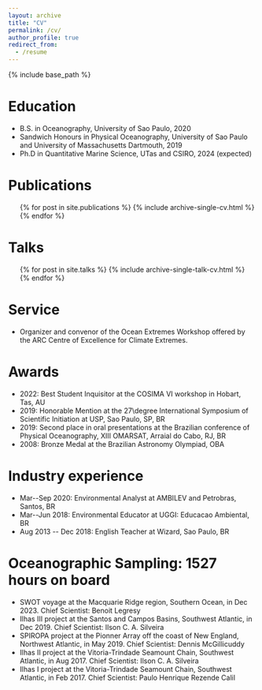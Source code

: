 ```yaml
---
layout: archive
title: "CV"
permalink: /cv/
author_profile: true
redirect_from:
  - /resume
---
```


{% include base_path %}

Education
======
* B.S. in Oceanography, University of Sao Paulo, 2020
* Sandwich Honours in Physical Oceanography, University of Sao Paulo and University of Massachusetts Dartmouth, 2019
* Ph.D in Quantitative Marine Science, UTas and CSIRO, 2024 (expected)

Publications
======
  <ul>{% for post in site.publications %}
    {% include archive-single-cv.html %}
  {% endfor %}</ul>
  
Talks
======
 <ul>{% for post in site.talks %}
   {% include archive-single-talk-cv.html %}
 {% endfor %}</ul>
  
Service
======
* Organizer and convenor of the Ocean Extremes Workshop offered by the ARC Centre of Excellence for Climate Extremes.

Awards
======
* 2022: Best Student Inquisitor at the COSIMA VI workshop in Hobart, Tas, AU
* 2019: Honorable Mention at the 27\degree International Symposium of Scientific Initiation at USP, Sao Paulo, SP, BR
* 2019: Second place in oral presentations at the Brazilian conference of Physical Oceanography, XIII OMARSAT, Arraial do Cabo, RJ, BR
* 2008: Bronze Medal at the Brazilian Astronomy Olympiad, OBA

Industry experience
======
* Mar--Sep 2020: Environmental Analyst at AMBILEV and Petrobras, Santos, BR
* Mar--Jun 2018: Environmental Educator at UGGI: Educacao Ambiental, BR
* Aug 2013 -- Dec 2018: English Teacher at Wizard, Sao Paulo, BR

Oceanographic Sampling: 1527 hours on board
======
* SWOT voyage at the Macquarie Ridge region, Southern Ocean, in Dec 2023. Chief Scientist: Benoit Legresy
* Ilhas III project at the Santos and Campos Basins, Southwest Atlantic, in Dec 2019. Chief Scientist: Ilson C. A. Silveira
* SPIROPA project at the Pionner Array off the coast of New England, Northwest Atlantic, in May 2019. Chief Scientist: Dennis McGillicuddy
* Ilhas II project at the Vitoria-Trindade Seamount Chain, Southwest Atlantic, in Aug 2017. Chief Scientist: Ilson C. A. Silveira
* Ilhas I project at the Vitoria-Trindade Seamount Chain, Southwest Atlantic, in Feb 2017. Chief Scientist: Paulo Henrique Rezende Calil
